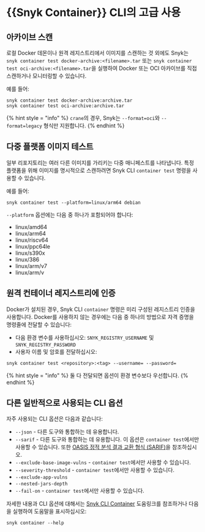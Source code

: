 # {{Snyk Container}} CLI의 고급 사용

## 아카이브 스캔

로컬 Docker 데몬이나 원격 레지스트리에서 이미지를 스캔하는 것 외에도 Snyk는 `snyk container test docker-archive:<filename>.tar` 또는 `snyk container test oci-archive:<filename>.tar`을 실행하여 Docker 또는 OCI 아카이브를 직접 스캔하거나 모니터링할 수 있습니다.

예를 들어:

```
snyk container test docker-archive:archive.tar
snyk container test oci-archive:archive.tar
```

{% hint style = "info" %}
`crane`의 경우, Snyk는 `--format=oci`와 `--format=legacy` 형식만 지원합니다.&#x20;
{% endhint %}

## 다중 플랫폼 이미지 테스트

일부 리포지토리는 여러 다른 이미지를 가리키는 다중 매니페스트를 나타냅니다. 특정 플랫폼을 위해 이미지를 명시적으로 스캔하려면 Snyk CLI `container test` 명령을 사용할 수 있습니다.

예를 들어:

```
snyk container test --platform=linux/arm64 debian
```

`--platform` 옵션에는 다음 중 하나가 포함되어야 합니다:

* linux/amd64
* linux/arm64
* linux/riscv64
* linux/ppc64le
* linux/s390x
* linux/386
* linux/arm/v7
* linux/arm/v

## 원격 컨테이너 레지스트리에 인증

Docker가 설치된 경우, Snyk CLI `container` 명령은 미리 구성된 레지스트리 인증을 사용합니다. Docker를 사용하지 않는 경우에는 다음 중 하나의 방법으로 자격 증명을 명령줄에 전달할 수 있습니다:

* 다음 환경 변수를 사용하십시오: `SNYK_REGISTRY_USERNAME` 및 `SNYK_REGISTRY_PASSWORD`
* 사용자 이름 및 암호를 전달하십시오:

```
snyk container test <repository>:<tag> --username= --password=
```

{% hint style = "info" %}
둘 다 전달되면 옵션이 환경 변수보다 우선합니다.
{% endhint %}

## 다른 일반적으로 사용되는 CLI 옵션

자주 사용되는 CLI 옵션은 다음과 같습니다:

* `--json` - 다른 도구와 통합하는 데 유용합니다.
* `--sarif` - 다른 도구와 통합하는 데 유용합니다. 이 옵션은 `container test`에서만 사용할 수 있습니다. 또한 [OASIS 정적 분석 결과 교환 형식 (SARIF)](https://www.oasis-open.org/committees/tc_home.php?wg_abbrev=sarif)을 참조하십시오.
* `--exclude-base-image-vulns` - `container test`에서만 사용할 수 있습니다.
* `--severity-threshold` - `container test`에서만 사용할 수 있습니다.
* `--exclude-app-vulns`
* `--nested-jars-depth`
* `--fail-on` - `container test`에서만 사용할 수 있습니다.

자세한 내용과 CLI 옵션에 대해서는 [Snyk CLI Container](../../commands/container.md) 도움링크를 참조하거나 다음을 실행하여 도움말을 표시하십시오:

```
snyk container --help
```